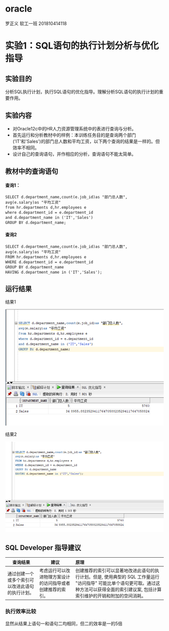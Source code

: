 #                                          oracle

罗正义             软工一班     201810414118











# 实验1：SQL语句的执行计划分析与优化指导

## 实验目的

分析SQL执行计划，执行SQL语句的优化指导。理解分析SQL语句的执行计划的重要作用。

## 实验内容

- 对Oracle12c中的HR人力资源管理系统中的表进行查询与分析。
- 首先运行和分析教材中的样例：本训练任务目的是查询两个部门('IT'和'Sales')的部门总人数和平均工资，以下两个查询的结果是一样的。但效率不相同。
- 设计自己的查询语句，并作相应的分析，查询语句不能太简单。

## 教材中的查询语句

#### 查询1：

```
SELECT d.department_name,count(e.job_id)as "部门总人数",
avg(e.salary)as "平均工资"
from hr.departments d,hr.employees e
where d.department_id = e.department_id
and d.department_name in ('IT','Sales')
GROUP BY d.department_name;
```

#### 查询2

```
SELECT d.department_name,count(e.job_id)as "部门总人数",
avg(e.salary)as "平均工资"
FROM hr.departments d,hr.employees e
WHERE d.department_id = e.department_id
GROUP BY d.department_name
HAVING d.department_name in ('IT','Sales');
```







## 运行结果

结果1



![pict1_res](pict1_res.png)



结果2

![pict2_res](pict2_res.png)



## SQL Developer 指导建议

| 查询结果                                         | 建议                                                       | 原理                                                         |
| ------------------------------------------------ | ---------------------------------------------------------- | :----------------------------------------------------------- |
| 通过创建一个或多个索引可以改进此语句的执行计划。 | 考虑运行可以改进物理方案设计的访问指导或者创建推荐的索引。 | 创建推荐的索引可以显著地改进此语句的执行计划。但是, 使用典型的 SQL 工作量运行 "访问指导" 可能比单个语句更可取。通过这种方法可以获得全面的索引建议案, 包括计算索引维护的开销和附加的空间消耗。 |

### 执行效率比较

显然从结果上语句一和语句二均相同，但二的效率是一的5倍





